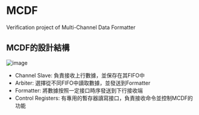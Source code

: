 # MCDF
Verification project of Multi-Channel Data Formatter
## MCDF的設計結構
![image](https://github.com/user-attachments/assets/f3c1cc1f-6fa6-469b-9b3c-e3b6a3039639)
 - Channel Slave: 負責接收上行數據，並保存在其FIFO中
 - Arbiter: 選擇從不同FIFO中讀取數據，並發送到Formatter
 - Formatter: 將數據按照一定接口時序發送到下行接收端
 - Control Registers: 有專用的暫存器讀寫接口，負責接收命令並控制MCDF的功能

